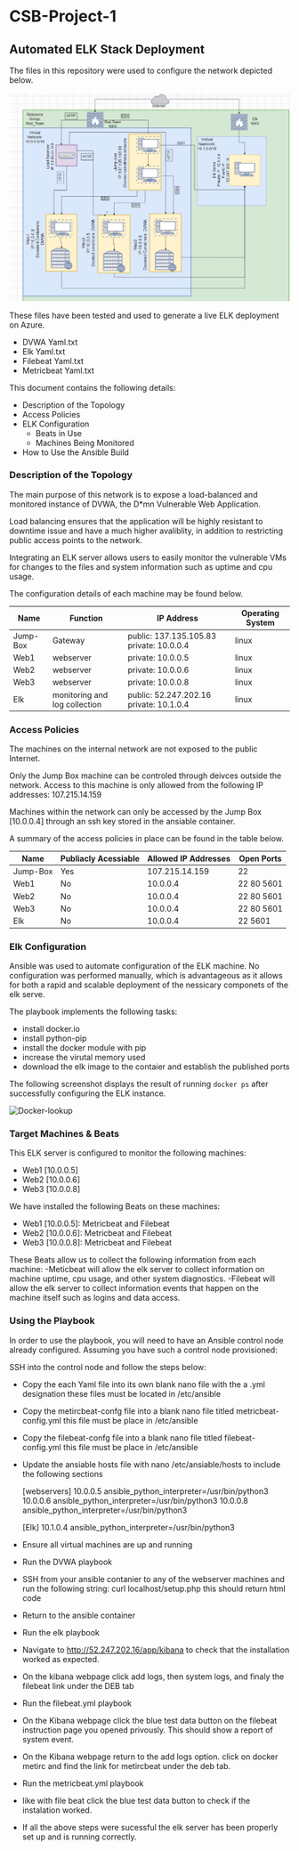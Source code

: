 # CSB-Project-1
## Automated ELK Stack Deployment

The files in this repository were used to configure the network depicted below.

![Network-Diagram](Diagrams/Network%20Image.png)

These files have been tested and used to generate a live ELK deployment on Azure.

  - DVWA Yaml.txt
  - Elk Yaml.txt
  - Filebeat Yaml.txt
  - Metricbeat Yaml.txt

This document contains the following details:
- Description of the Topology
- Access Policies
- ELK Configuration
  - Beats in Use
  - Machines Being Monitored
- How to Use the Ansible Build


### Description of the Topology

The main purpose of this network is to expose a load-balanced and monitored instance of DVWA, the D*mn Vulnerable Web Application.

Load balancing ensures that the application will be highly resistant to downtime issue and have a much higher avaliblity, 
in addition to restricting public access points to the network.


Integrating an ELK server allows users to easily monitor the vulnerable VMs for changes to the files and system information such as uptime
and cpu usage.


The configuration details of each machine may be found below.

| Name     | Function                      | IP Address                               | Operating System |
|----------|-------------------------------|------------------------------------------|------------------|
| Jump-Box | Gateway                       | public: 137.135.105.83 private: 10.0.0.4 | linux            |
| Web1     | webserver                     | private: 10.0.0.5                        | linux            |
| Web2     | webserver                     | private: 10.0.0.6                        | linux            |
| Web3     | webserver                     | private: 10.0.0.8                        | linux            |
| Elk      | monitoring and log collection | public: 52.247.202.16 private: 10.1.0.4  | linux            |

### Access Policies

The machines on the internal network are not exposed to the public Internet. 

Only the Jump Box machine can be controled through deivces outside the network. Access to this machine is only allowed from the following IP addresses:
107.215.14.159

Machines within the network can only be accessed by the Jump Box [10.0.0.4] through an ssh key stored in the ansiable container.


A summary of the access policies in place can be found in the table below.

| Name              | Publiacly Acessiable     | Allowed IP Addresses    | Open Ports |
|-------------------|--------------------------|-------------------------|------------|
| Jump-Box          | Yes                      | 107.215.14.159          | 22         |
| Web1              | No                       | 10.0.0.4                | 22 80 5601 |
| Web2              | No                       | 10.0.0.4                | 22 80 5601 |
| Web3              | No                       | 10.0.0.4                | 22 80 5601 |
| Elk               | No                       | 10.0.0.4                | 22 5601    |

### Elk Configuration

Ansible was used to automate configuration of the ELK machine. No configuration was performed manually, which is advantageous as it allows
for both a rapid and scalable deployment of the nessicary componets of the elk serve.

The playbook implements the following tasks:
- install docker.io
- install python-pip
- install the docker module with pip
- increase the virutal memory used
- download the elk image to the contaier and establish the published ports

The following screenshot displays the result of running `docker ps` after successfully configuring the ELK instance.

![Docker-lookup](Linux/docker%20ps20-a%20results.png)

### Target Machines & Beats
This ELK server is configured to monitor the following machines:
- Web1 [10.0.0.5]
- Web2 [10.0.0.6]
- Web3 [10.0.0.8]

We have installed the following Beats on these machines:
- Web1 [10.0.0.5]: Metricbeat and Filebeat
- Web2 [10.0.0.6]: Metricbeat and Filebeat
- Web3 [10.0.0.8]: Metricbeat and Filebeat

These Beats allow us to collect the following information from each machine:
-Meticbeat will allow the elk server to collect information on machine uptime, cpu usage, and other system diagnostics.
-Filebeat will allow the elk server to collect information events that happen on the machine itself such as logins and data access.

### Using the Playbook
In order to use the playbook, you will need to have an Ansible control node already configured. Assuming you have such a control node provisioned: 

SSH into the control node and follow the steps below:
- Copy the each Yaml file into its own blank nano file with the a .yml designation these files must be located in /etc/ansible
- Copy the metircbeat-confg file into a blank nano file titled metricbeat-config.yml this file must be place in /etc/ansible
- Copy the filebeat-confg file into a blank nano file titled filebeat-config.yml this file must be place in /etc/ansible
- Update the ansiable hosts file with nano /etc/ansiable/hosts to include the following sections
 
  [webservers]
  10.0.0.5 ansible_python_interpreter=/usr/bin/python3
  10.0.0.6 ansible_python_interpreter=/usr/bin/python3
  10.0.0.8 ansible_python_interpreter=/usr/bin/python3
   
  [Elk]
  10.1.0.4 ansible_python_interpreter=/usr/bin/python3

- Ensure all virtual machines are up and running
- Run the DVWA playbook
- SSH from your ansible contanier to any of the webserver machines and run the following string:
  curl localhost/setup.php
  this should return html code
- Return to the ansible container
- Run the elk playbook
- Navigate to http://52.247.202.16/app/kibana to check that the installation worked as expected.
- On the kibana webpage click add logs, then system logs, and finaly the filebeat link under the DEB tab 
- Run the filebeat.yml playbook
- On the Kibana webpage click the blue test data button on the filebeat instruction page you opened privously. This should show a report of system event.
- On the Kibana webpage return to the add logs option. click on docker metirc and find the link for metircbeat under the deb tab.
- Run the metricbeat.yml playbook
- like with file beat click the blue test data button to check if the instalation worked.
- If all the above steps were sucessful the elk server has been properly set up and is running correctly. 
